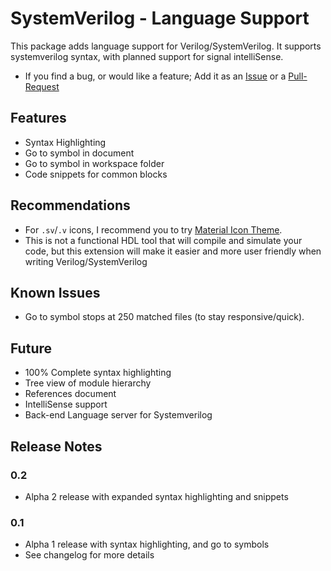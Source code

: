 # SystemVerilog - Language Support

This package adds language support for Verilog/SystemVerilog. It supports systemverilog syntax, with planned support for signal intelliSense.

- If you find a bug, or would like a feature; Add it as an [Issue](https://github.com/eirikpre/VSCode-SystemVerilog/issues) or a [Pull-Request](https://github.com/eirikpre/VSCode-SystemVerilog/pulls)

## Features
- Syntax Highlighting
- Go to symbol in document
- Go to symbol in workspace folder
- Code snippets for common blocks

## Recommendations
- For `.sv`/`.v` icons, I recommend you to try [Material Icon Theme](https://marketplace.visualstudio.com/items?itemName=PKief.material-icon-theme).
- This is not a functional HDL tool that will compile and simulate your code, but this extension will make it easier and more user friendly when writing Verilog/SystemVerilog

## Known Issues
- Go to symbol stops at 250 matched files (to stay responsive/quick).

## Future
- 100% Complete syntax highlighting
- Tree view of module hierarchy
- References document
- IntelliSense support
- Back-end Language server for Systemverilog

## Release Notes
### 0.2
- Alpha 2 release with expanded syntax highlighting and snippets
### 0.1
- Alpha 1 release with syntax highlighting, and go to symbols
- See changelog for more details

